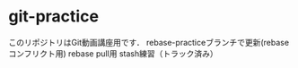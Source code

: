 # git-practice
このリポジトリはGit動画講座用です．
rebase-practiceブランチで更新(rebaseコンフリクト用)
rebase pull用
stash練習（トラック済み）